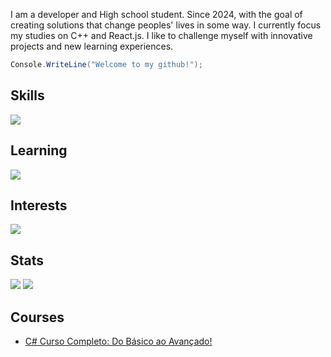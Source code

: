   I am a developer and High school student. Since 2024, with the goal of creating solutions that change peoples' lives in some way. I currently focus my studies on C++ and React.js.
I like to challenge myself with innovative projects and new learning experiences.

```cs
Console.WriteLine("Welcome to my github!");
```



## Skills
<a href="https://github.com/lucasdonini"><img src="https://skillicons.dev/icons?i=html,css,python,java,postgresql,docker,git,figma,github,js,cs"></a>

## Learning
<a href="https://github.com/lucasdonini"><img src="https://skillicons.dev/icons?i=cpp,c,ts,react,vue,sh"></a>

## Interests
<a href="https://github.com/lucasdonini"><img src="https://skillicons.dev/icons?i=mongo,kotlin,swift,angular"></a>

## Stats
<div>
  <a href="https://github.com/lucasdonini"><img src="https://github-readme-stats.vercel.app/api?username=lucasdonini&theme=dark&show_icons=true"></a>
  <a href="https://github.com/lucasdonini"><img src="https://github-readme-stats.vercel.app/api/top-langs/?username=lucasdonini&layout=compact&theme=dark"></a>
</div>

## Courses
* [C# Curso Completo: Do Básico ao Avançado!](https://www.udemy.com/certificate/UC-557c5bab-49ae-4ec0-bed1-1dfc231f932a/)

